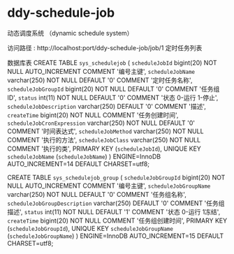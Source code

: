 # ddy-schedule-job
动态调度系统 （dynamic schedule system）

访问路径 : http://localhost:port/ddy-schedule-job/job/1   定时任务列表


数据库表
CREATE TABLE `sys_schedulejob` (
  `scheduleJobId` bigint(20) NOT NULL AUTO_INCREMENT COMMENT '编号主键',
  `scheduleJobName` varchar(250) NOT NULL DEFAULT '0' COMMENT '定时任务名称',
  `scheduleJobGroupId` bigint(20) NOT NULL DEFAULT '0' COMMENT '任务组ID',
  `status` int(11) NOT NULL DEFAULT '0' COMMENT '状态 0-运行 1-停止',
  `scheduleJobDescription` varchar(250) DEFAULT '0' COMMENT '描述',
  `createTime` bigint(20) NOT NULL COMMENT '任务创建时间',
  `scheduleJobCronExpression` varchar(250) NOT NULL DEFAULT '0' COMMENT '时间表达式',
  `scheduleJobMethod` varchar(250) NOT NULL COMMENT '执行的方法',
  `scheduleJobClass` varchar(250) NOT NULL COMMENT '执行的类',
  PRIMARY KEY (`scheduleJobId`),
  UNIQUE KEY `scheduleJobName` (`scheduleJobName`)
) ENGINE=InnoDB AUTO_INCREMENT=14 DEFAULT CHARSET=utf8;

CREATE TABLE `sys_schedulejob_group` (
  `scheduleJobGroupId` bigint(20) NOT NULL AUTO_INCREMENT COMMENT '编号主键',
  `scheduleJobGroupName` varchar(250) NOT NULL DEFAULT '0' COMMENT '任务组名称',
  `scheduleJobGroupDescription` varchar(250) DEFAULT '0' COMMENT '任务组描述',
  `status` int(11) NOT NULL DEFAULT '1' COMMENT '状态 0-运行  1冻结',
  `createTime` bigint(20) NOT NULL COMMENT '任务组创建时间',
  PRIMARY KEY (`scheduleJobGroupId`),
  UNIQUE KEY `scheduleJobGroupName` (`scheduleJobGroupName`)
) ENGINE=InnoDB AUTO_INCREMENT=15 DEFAULT CHARSET=utf8;
